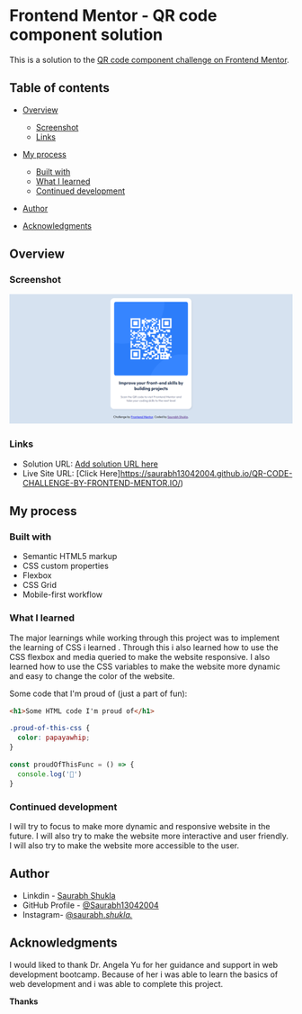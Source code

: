 # Frontend Mentor - QR code component solution

This is a solution to the [QR code component challenge on Frontend Mentor](https://www.frontendmentor.io/challenges/qr-code-component-iux_sIO_H). 

## Table of contents

- [Overview](#overview)
  - [Screenshot](#screenshot)
  - [Links](#links)
- [My process](#my-process)
  - [Built with](#built-with)
  - [What I learned](#what-i-learned)
  - [Continued development](#continued-development)

- [Author](#author)
- [Acknowledgments](#acknowledgments)



## Overview

### Screenshot

![](./images/preview.png)



### Links

- Solution URL: [Add solution URL here](https://your-solution-url.com)
- Live Site URL: [Click Here]https://saurabh13042004.github.io/QR-CODE-CHALLENGE-BY-FRONTEND-MENTOR.IO/)

## My process

### Built with

- Semantic HTML5 markup
- CSS custom properties
- Flexbox
- CSS Grid
- Mobile-first workflow




### What I learned

The major learnings while working through this project was to implement the learning of CSS i learned . Through this i also learned how to use the CSS flexbox and media queried to make the website responsive. I also learned how to use the CSS variables to make the website more dynamic and easy to change the color of the website.

Some code that I'm proud of (just a part of fun):

```html
<h1>Some HTML code I'm proud of</h1>
```
```css
.proud-of-this-css {
  color: papayawhip;
}
```
```js
const proudOfThisFunc = () => {
  console.log('🎉')
}
```



### Continued development

I will try to focus to make more dynamic and responsive website in the future. I will also try to make the website more interactive and user friendly. I will also try to make the website more accessible to the user.




## Author

- Linkdin - [Saurabh Shukla](https://www.linkedin.com/in/saurabh-shukla-0b45b3224/)
- GitHub Profile - [@Saurabh13042004](https://github.com/Saurabh13042004)
- Instagram- [@saurabh._shukla._](https://www.instagram.com/saurabh._shukla._)



## Acknowledgments

I would liked to thank Dr. Angela Yu for her guidance and support in web development bootcamp. Because of her i was able to learn the basics of web development and i was able to complete this project. 



**Thanks**
